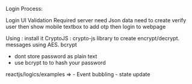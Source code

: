 Login Process:

Login UI 
Validation Required
server need 
Json data need to create
verify user then show mobile textbox to add otp
then login to webpage



Using : install it
CryptoJS : crypto-js library to create encrypt/decrypt. messages using AES. 
bcrypt
- dont store password as plain text
- use bcrypt to to hash your password



reactjs/logics/examples =>
    - Event bubbling
    - state update